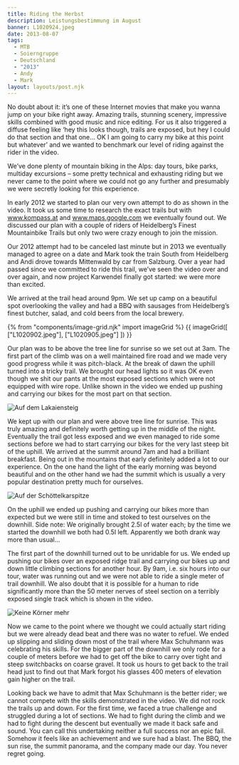 ```yaml
---
title: Riding the Herbst
description: Leistungsbestimmung im August
banner: L1020924.jpeg
date: 2013-08-07
tags:
  - MTB
  - Soierngruppe
  - Deutschland
  - "2013"
  - Andy
  - Mark
layout: layouts/post.njk
---
```


No doubt about it: it’s one of these Internet movies that make you wanna jump on your bike right away. Amazing trails, stunning scenery, impressive skills combined with good music and nice editing. For us it also triggered a diffuse feeling like ‘hey this looks though, trails are exposed, but hey I could do that section and that one... OK I am going to carry my bike at this point but whatever’ and we wanted to benchmark our level of riding against the rider in the video.


We’ve done plenty of mountain biking in the Alps: day tours, bike parks, multiday excursions – some pretty technical and exhausting riding but we never came to the point where we could not go any further and presumably we were secretly looking for this experience.

In early 2012 we started to plan our very own attempt to do as shown in the video. It took us some time to research the exact trails but with www.kompass.at and www.maps.google.com we eventually found out. We discussed our plan with a couple of riders of Heidelberg’s Finest Mountainbike Trails but only two were crazy enough to join the mission.


Our 2012 attempt had to be canceled last minute but in 2013 we eventually managed to agree on a date and Mark took the train South from Heidelberg and Andi drove towards Mittenwald by car from Salzburg. Over a year had passed since we committed to ride this trail, we’ve seen the video over and over again, and now project Karwendel finally got started: we were more than excited.


We arrived at the trail head around 9pm. We set up camp on a beautiful spot overlooking the valley and had a BBQ with sausages from Heidelberg’s finest butcher, salad, and cold beers from the local brewery.

{% from "components/image-grid.njk" import imageGrid %}
{{ imageGrid([
 ["L1020902.jpeg"],
 ["L1020905.jpeg"]
]) }}

Our plan was to be above the tree line for sunrise so we set out at 3am. The first part of the climb was on a well maintained fire road and we made very good progress while it was pitch-black. At the break of dawn the uphill turned into a tricky trail. We brought our head lights so it was OK even though we shit our pants at the most exposed sections which were not equipped with wire rope. Unlike shown in the video we ended up pushing and carrying our bikes for the most part on that section.

![Auf dem Lakaiensteig](media/L1020942.jpeg "Auf dem Lakaiensteig")

We kept up with our plan and were above tree line for sunrise. This was truly amazing and definitely worth getting up in the middle of the night. Eventually the trail got less exposed and we even managed to ride some sections before we had to start carrying our bikes for the very last steep bit of the uphill. We arrived at the summit around 7am and had a brilliant breakfast. Being out in the mountains that early definitely added a lot to our experience. On the one hand the light of the early morning was beyond beautiful and on the other hand we had the summit which is usually a very popular destination pretty much for ourselves.

![Auf der Schöttelkarspitze](media/L1020965.jpeg "Auf der Schöttelkarspitze")

On the uphill we ended up pushing and carrying our bikes more than expected but we were still in time and stoked to test ourselves on the downhill. Side note: We originally brought 2.5l of water each; by the time we started the downhill we both had 0.5l left. Apparently we both drank way more than usual…


The first part of the downhill turned out to be unridable for us. We ended up pushing our bikes over an exposed ridge trail and carrying our bikes up and down little climbing sections for another hour. By 9am, i.e. six hours into our tour, water was running out and we were not able to ride a single meter of trail downhill. We also doubt that it is possible for a human to ride significantly more than the 50 meter nerves of steel section on a terribly exposed single track which is shown in the video.

![Keine Körner mehr](media/L1020976.jpeg "Keine Körner mehr")

Now we came to the point where we thought we could actually start riding but we were already dead beat and there was no water to refuel. We ended up slipping and sliding down most of the trail where Max Schuhmann was celebrating his skills. For the bigger part of the downhill we only rode for a couple of meters before we had to get off the bike to carry over tight and steep switchbacks on coarse gravel. It took us hours to get back to the trail head just to find out that Mark forgot his glasses 400 meters of elevation gain higher on the trail.


Looking back we have to admit that Max Schuhmann is the better rider; we cannot compete with the skills demonstrated in the video. We did not rock the trails up and down. For the first time, we faced a true challenge and struggled during a lot of sections. We had to fight during the climb and we had to fight during the descent but eventually we made it back safe and sound. You can call this undertaking neither a full success nor an epic fail. Somehow it feels like an achievement and we sure had a blast. The BBQ, the sun rise, the summit panorama, and the company made our day. You never regret going.
